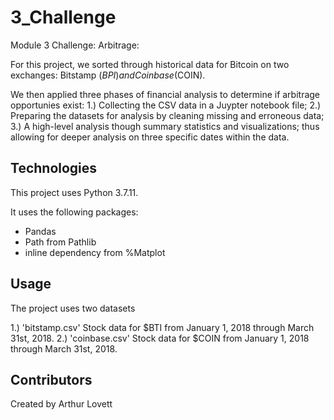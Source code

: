 # 3_Challenge
Module 3 Challenge: Arbitrage:

For this project, we sorted through historical data for Bitcoin on two exchanges: Bitstamp ($BPI) and Coinbase ($COIN). 

We then applied three phases of financial analysis to determine if arbitrage opportunies exist:
1.) Collecting the CSV data in a Juypter notebook file;
2.) Preparing the datasets for analysis by cleaning missing and erroneous data;
3.) A high-level analysis though summary statistics and visualizations; thus allowing for deeper analysis on three specific dates within the data.


## Technologies
This project uses Python 3.7.11.

It uses the following packages:
* Pandas
* Path from Pathlib
* inline dependency from %Matplot


## Usage
The project uses two datasets

1.) 'bitstamp.csv'
Stock data for $BTI from January 1, 2018 through March 31st, 2018.
2.) 'coinbase.csv'
Stock data for $COIN from January 1, 2018 through March 31st, 2018.


## Contributors
Created by Arthur Lovett